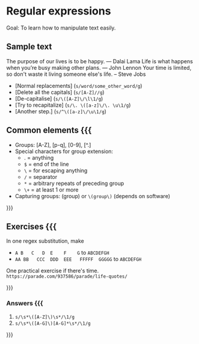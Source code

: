 
# Regular expressions

Goal: To learn how to manipulate text easily. 

## Sample text

The purpose of our lives is to be happy. — Dalai Lama
Life is what happens when you’re busy making other plans. — John Lennon
Your time is limited, so don't waste it living someone else's life. – Steve Jobs

- [Normal replacements] (`s/word/some_other_word/g`)
- [Delete all the capitals] (`s/[A-Z]//g`) 
- [De-capitalise] (`s/\([A-Z]\/\l\1/g`) 
- [Try to recapitalize] (`s/\. \([a-z]\/\. \u\1/g`)
- [Another step.] (`s/^\([a-z]\/\u\1/g`) 

## Common elements {{{

- Groups: [A-Z], [p-q], [0-9], [^.]
- Special characters for group extension: 
    * . = anything
    * `$` = end of the line
    * `\` = for escaping anything
    * `/` = separator 
    * `*` = arbitrary repeats of preceding group
    * `\+` = at least 1 or more
- Capturing groups: (group) or `\(group\)` (depends on software)

}}}

## Exercises {{{

In one regex substitution, make
- `A B   C   D  E    F    G`    to `ABCDEFGH`
- `AA BB   CCC  DDD  EEE   FFFFF  GGGGG` to `ABCDEFGH`

One practical exercise if there's time.
`https://parade.com/937586/parade/life-quotes/`

}}}

### Answers {{{

1. `s/\s*\([A-Z]\)\s*/\1/g`
2. `s/\s*\([A-G]\)[A-G]*\s*/\1/g`

}}}
